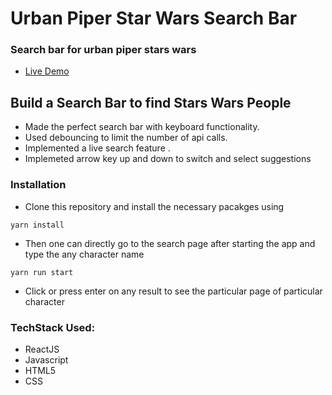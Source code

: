 # Urban Piper Star Wars Search Bar
### Search bar for urban piper stars wars

* <a href="https://himanshuurbanpiperstarwars.netlify.app/">Live Demo</a>

## Build a Search Bar to find Stars Wars People 
* Made the perfect search bar with keyboard functionality.
* Used debouncing to limit the number  of api calls.
* Implemented a live search feature .
* Implemeted arrow key up and down to switch and select suggestions

### Installation

* Clone this repository and install the necessary pacakges using 

``` 
yarn install
```

* Then one can directly go to the search page after starting the app and type the any character name

```
yarn run start
```

* Click or press enter on any result to see the particular page of particular character


### TechStack Used:

* ReactJS
* Javascript
* HTML5
* CSS 



